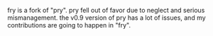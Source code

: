 fry is a fork of "pry". pry fell out of favor due to neglect and serious mismanagement. 
the v0.9 version of pry has a lot of issues, and my contributions are going to happen in "fry".
